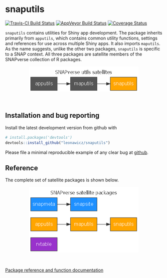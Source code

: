 
<!-- README.md is generated from README.Rmd. Please edit that file -->
snaputils
=========

[![Travis-CI Build Status](https://travis-ci.org/leonawicz/snaputils.svg?branch=master)](https://travis-ci.org/leonawicz/snaputils) [![AppVeyor Build Status](https://ci.appveyor.com/api/projects/status/github/leonawicz/snaputils?branch=master&svg=true)](https://ci.appveyor.com/project/leonawicz/snaputils) [![Coverage Status](https://img.shields.io/codecov/c/github/leonawicz/snaputils/master.svg)](https://codecov.io/github/leonawicz/snaputils?branch=master)

`snaputils` contains utilities for Shiny app development. The package inherits primarily from `apputils`, which contains common utility functions, settings and references for use across multiple Shiny apps. It also imports `maputils`. As the name suggests, unlike the other two packages, `snaputils` is specific to a SNAP context. All three packages are satellite members of the SNAPverse collection of R packages.

<p style="text-align:center;">
<img src="man/figures/sv_satellites_utils_snap.png">
</p>
<br>

Installation and bug reporting
------------------------------

Install the latest development version from github with

``` r
# install.packages('devtools')
devtools::install_github("leonawicz/snaputils")
```

Please file a minimal reproducible example of any clear bug at [github](https://github.com/leonawicz/snaputils/issues).

Reference
---------

The complete set of satellite packages is shown below.

<p style="text-align:center;">
<img src="man/figures/sv_satellites_all.png">
</p>
<br>

[Package reference and function documentation](https://leonawicz.github.io/snaputils/)
